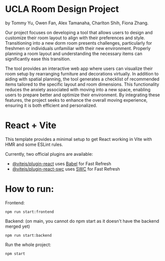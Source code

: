 # UCLA Room Design Project

by Tommy Yu, Owen Fan, Alex Tamanaha, Charlton Shih, Fiona Zhang.

Our project focuses on developing a tool that allows users to design and customize their room layout to align with their preferences and style. Transitioning into a new dorm room presents challenges, particularly for freshmen or individuals unfamiliar with their new environment. Properly planning a room layout and understanding the necessary items can significantly ease this transition.

The tool provides an interactive web app where users can visualize their room setup by rearranging furniture and decorations virtually. In addition to aiding with spatial planning, the tool generates a checklist of recommended items tailored to the specific layout and room dimensions. This functionality reduces the anxiety associated with moving into a new space, enabling users to prepare better and optimize their environment. By integrating these features, the project seeks to enhance the overall moving experience, ensuring it is both efficient and personalized.



# React + Vite

This template provides a minimal setup to get React working in Vite with HMR and some ESLint rules.

Currently, two official plugins are available:

- [@vitejs/plugin-react](https://github.com/vitejs/vite-plugin-react/blob/main/packages/plugin-react/README.md) uses [Babel](https://babeljs.io/) for Fast Refresh
- [@vitejs/plugin-react-swc](https://github.com/vitejs/vite-plugin-react-swc) uses [SWC](https://swc.rs/) for Fast Refresh


# How to run: 

Frontend: 
```shell 
npm run start:frontend 
```

Backend: (on main, you cannot do npm start as it doesn't have the backend merged yet) 
```shell 
npm run start:backend
```

Run the whole project: 
```shell 
npm start
```
